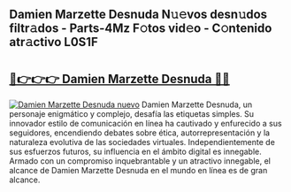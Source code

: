 ## Damien Marzette Desnuda N𝚞𝚎vos desn𝚞dos filtr𝚊dos - Parts-4Mz F𝚘tos vid𝚎o - C𝚘ntenido atr𝚊ctivo L0S1F

# <h2><a href="http://mb67izf.tromn.icu/?c=Damien+Marzette+Desnuda">🔗👉👉👉 Damien Marzette Desnuda 🔗🔗</a></h2>

[![Damien Marzette Desnuda nuevo](https://i.imgur.com/pEAQMta.gif)](http://mb67izf.tromn.icu/?c=Damien+Marzette+Desnuda)
Damien Marzette Desnuda, un personaje enigmático y complejo, desafía las etiquetas simples. Su innovador estilo de comunicación en línea ha cautivado y enfurecido a sus seguidores, encendiendo debates sobre ética, autorrepresentación y la naturaleza evolutiva de las sociedades virtuales. Independientemente de sus esfuerzos futuros, su influencia en el ámbito digital es innegable. Armado con un compromiso inquebrantable y un atractivo innegable, el alcance de Damien Marzette Desnuda en el mundo en línea es de gran alcance.
